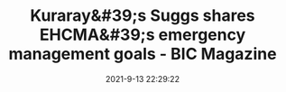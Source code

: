---
"title": "Kuraray&amp;#39;s Suggs shares EHCMA&amp;#39;s emergency management goals - BIC Magazine"
"date": "2021-9-13 22:29:22"
"feed_name": "GOOGLENEWSINDUSTRIAL"
"feed_website": "https://news.google.com/search?q=industrial%2Bincident&hl=en-US&gl=US&ceid=US:en"
"feed_rss": "https://news.google.com/rss/search?q=industrial%2Bincident&hl=en-US&gl=US&ceid=US:en"
"link": "https://www.bicmagazine.com/departments/hse/kurarays-suggs-shares-ehcmas-emergency-management-goals/"
"file": "_posts/2021-1-1-1be2089665f3baaa6c91be3b635cd1dc3c807cf6.md"
"accident": "0"
"drilling": "0"
"dead": "0"
"injured": "0"
---